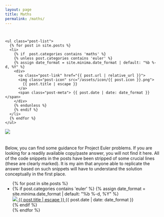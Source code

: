 ```yaml
---
layout: page
title: Maths
permalink: /maths/
---
```


<div class="row">
  <div class="column">
    <h2></h2>

    <ul class="post-list">
      {% for post in site.posts %}
      <li>
        {% if  post.categories contains 'maths' %}
        {% unless post.categories contains 'euler' %}
        {% assign date_format = site.minima.date_format | default: "%b %-d, %Y" %}
        <div>
          <a class="post-link" href="{{ post.url | relative_url }}">
          <img class="post-icon" src="/assets/icon/{{ post.icon }}.png">
            {{ post.title | escape }}
          </a>
          <span class="post-meta"> {{ post.date | date: date_format }}</span>
        </div>
        {% endunless %}
        {% endif %}
      </li>
      {% endfor %}
    </ul>


  </div>
  <div class="column">
    <img src="https://projecteuler.net/profile/sparkyyyy.png" style="padding-bottom:23px">
    <p>
     Below, you can find some guidance for Project Euler problems. If you are looking for a readily available copy/paste answer, you will not find it here. All of the code snippets in the posts have been stripped of some crucial lines (these are clearly marked). It is my aim that anyone able to replicate the answer based on such snippets will have to understand the solution conceptually in the first place.
    </p>
    <ul class="post-list">
      {% for post in site.posts %}
      <li>
        {% if post.categories contains 'euler' %}
        {% assign date_format = site.minima.date_format | default: "%b %-d, %Y" %}
        <div>
          <a class="post-link" href="{{ post.url | relative_url }}">
          <img class="post-icon" src="/assets/icon/{{ post.icon }}.png">
            {{ post.title | escape }}
          </a>
          <span class="post-meta"> {{ post.date | date: date_format }}</span>
        </div>
        {% endif %}
      </li>
      {% endfor %}
    </ul>

  </div>
</div>
